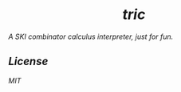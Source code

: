 <h1 style="text-align: center;"><i>tric<i></h1>

A SKI combinator calculus interpreter, just for fun.

## License

MIT
